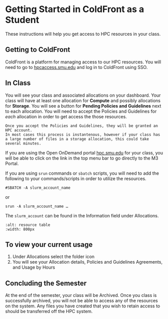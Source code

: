 # Getting Started in ColdFront as a Student

These instructions will help you get access to HPC resources in your class.

## Getting to ColdFront

ColdFront is a platform for managing access to our HPC resources. You will need to go to [hpcaccess.smu.edu](hpcaccess.smu.edu) and log in to ColdFront using SSO.

## In Class

You will see your class and associated allocations on your dashboard. 
Your class will have at least one allocation for **Compute** and possibly allocations for **Storage**. 
You will see a button for **Pending Policies and Guidelines** next to each allocation.
You will need to accept the Policies and Guidelines for *each* allocation in order to get access the those resources.

```{note}
Once you accept the Policies and Guidelines, they will be granted an HPC account.
In most cases this process is instantenous, however if your class has a large number of files in a storage allocation, this could take several minutes.
```

If you are using the Open OnDemand portal [hpc.smu.edu](hpc.smu.edu) for your class, you will be able to click on the link in the top menu bar to go directly to the M3 Portal.

If you are using `srun` commands or `sbatch` scripts, you will need to add the following to your commands/scripts in order to utilize the resources.

`#SBATCH -A slurm_account_name`

or

`srun -A slurm_account_name …`

The `slurm_account` can be found in the Information field under Allocations.

```{image} ../images/CF/quick_start/resource_table.png
:alt: resource table
:width: 800px
```

## To view your current usage

1.	Under Allocations select the folder icon
2.	You will see your Allocation details, Policies and Guidelines Agreements, and Usage by Hours


## Concluding the Semester

At the end of the semester, your class will be Archived.
Once you class is successfully archived, you will not be able to access any of the resources on the system. 
Any files you have created that you wish to retain access to should be transferred off the HPC system.
